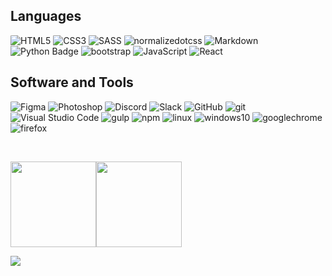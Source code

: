
<h2>Languages</h2>
<p>
 <img style="border-radius: 5%" alt='HTML5' src="https://img.shields.io/badge/HTML5-E34F26?style=for-the-badge&logo=html5&logoColor=white"/>
 <img style="border-radius: 5%" alt='CSS3' src="https://img.shields.io/badge/CSS3-1572B6?style=for-the-badge&logo=css3&logoColor=white"/>
 <img style="border-radius: 5%" alt='SASS' src="https://img.shields.io/badge/SASS-CC6699?style=for-the-badge&logo=sass&logoColor=white"/>
 <img style="border-radius: 5%" alt='normalizedotcss' src="https://img.shields.io/badge/normalize-E3695F?style=for-the-badge&logo=normalizedotcss&logoColor=white"/>
 <img style="border-radius: 5%" alt='Markdown' src="https://img.shields.io/badge/MarkDown-000000?style=for-the-badge&logo=markdown&logoColor=white"/>
<img src="https://img.shields.io/badge/Python-3776AB?logo=python&logoColor=fff&style=for-the-badge" alt="Python Badge">
 <img style="border-radius: 5%" alt='bootstrap' src="https://img.shields.io/badge/Bootstrap-7952B3?style=for-the-badge&logo=bootstrap&logoColor=white"/>
 <img style="border-radius: 5%" alt='JavaScript' src="https://img.shields.io/badge/JS-F7DF1E?style=for-the-badge&logo=javascript&logoColor=white"/>
 <img style="border-radius: 5%" alt='React' src="https://img.shields.io/badge/React-61DAFB?style=for-the-badge&logo=react&logoColor=white"/>
</p>

<h2>Software and Tools</h2>

  <p>
      <img style="border-radius: 5%" alt='Figma' src="https://img.shields.io/badge/Figma-F24E1E?style=for-the-badge&logo=figma&logoColor=white"/>
      <img style="border-radius: 5%" alt='Photoshop' src="https://img.shields.io/badge/Photoshop-31A8FF?style=for-the-badge&logo=adobephotoshop&logoColor=white"/>
      <img style="border-radius: 5%" alt='Discord' src="https://img.shields.io/badge/Discord-5865F2?style=for-the-badge&logo=discord&logoColor=white"/>
      <img style="border-radius: 5%" alt='Slack' src="https://img.shields.io/badge/Slack-4A154B?style=for-the-badge&logo=slack&logoColor=white"/>
      <img style="border-radius: 5%" alt='GitHub' src="https://img.shields.io/badge/GitHub-181717?style=for-the-badge&logo=github&logoColor=white"/>
      <img style="border-radius: 5%" alt='git' src="https://img.shields.io/badge/Git-F05032?style=for-the-badge&logo=git&logoColor=white"/>
      <img style="border-radius: 5%" alt='Visual Studio Code' src="https://img.shields.io/badge/Visual Studio Code-007ACC?style=for-the-badge&logo=visualstudiocode&logoColor=white"/>
      <img style="border-radius: 5%" alt='gulp' src="https://img.shields.io/badge/gulp-CF4647?style=for-the-badge&logo=gulp&logoColor=white"/>
      <img style="border-radius: 5%" alt='npm' src="https://img.shields.io/badge/npm-CB3837?style=for-the-badge&logo=npm&logoColor=white"/>
      <img style="border-radius: 5%" alt='linux' src="https://img.shields.io/badge/linux-FCC624?style=for-the-badge&logo=linux&logoColor=white"/>
      <img style="border-radius: 5%" alt='windows10' src="https://img.shields.io/badge/windows10-0078D6?style=for-the-badge&logo=windows10&logoColor=white"/>
      <img style="border-radius: 5%" alt='googlechrome' src="https://img.shields.io/badge/chrome-CF4647?style=for-the-badge&logo=googlechrome&logoColor=white"/>
      <img style="border-radius: 5%" alt='firefox' src="https://img.shields.io/badge/firefox-FF7139?style=for-the-badge&logo=firefox&logoColor=white"/>
      
  </p>
<br>


<a href="#"><img height="137px" src="https://github-readme-stats.vercel.app/api?username=zahidcodeua&hide_title=true&hide_border=true&show_icons=true&include_all_commits=true&count_private=true&line_height=21&text_color=000&icon_color=000&bg_color=0,ea6161,ffc64d,fffc4d,52fa5a&theme=graywhite" /><!-- wi*quL3fcV --><img height="137px" src="https://github-readme-stats.vercel.app/api/top-langs/?username=zahidcodeua&hide=html&hide_title=true&hide_border=true&layout=compact&langs_count=6&exclude_repo=comp426,Redventures-Movie-Quotes&text_color=000&icon_color=fff&bg_color=0,52fa5a,4dfcff,c64dff&theme=graywhite" /></a>


![](https://komarev.com/ghpvc/?username=zahidcodeua)
